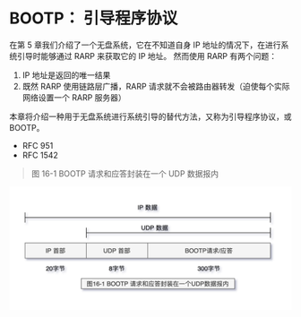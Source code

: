 # BOOTP： 引导程序协议

在第 5 章我们介绍了一个无盘系统，它在不知道自身 IP 地址的情况下，在进行系统引导时能够通过 RARP 来获取它的 IP 地址。
然而使用 RARP 有两个问题：

1. IP 地址是返回的唯一结果
2. 既然 RARP 使用链路层广播，RARP 请求就不会被路由器转发（迫使每个实际网络设置一个 RARP 服务器）

本章将介绍一种用于无盘系统进行系统引导的替代方法，又称为引导程序协议，或 BOOTP。

- RFC 951
- RFC 1542

> 图 16-1 BOOTP 请求和应答封装在一个 UDP 数据报内

![TCP-IP-16-1.png](./images/TCP-IP-16-1.png)
